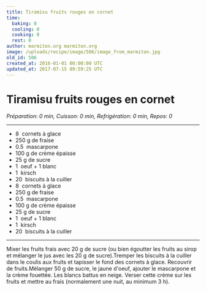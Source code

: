 ```yaml
---
title: Tiramisu fruits rouges en cornet
time:
  baking: 0
  cooling: 0
  cooking: 0
  rest: 0
author: marmiton.org marmiton.org
image: /uploads/recipe/image/506/image_from_marmiton.jpg
old_id: 506
created_at: 2016-01-01 00:00:00 UTC
updated_at: 2017-07-15 09:59:25 UTC
---
```


# Tiramisu fruits rouges en cornet

*Préparation: 0 min, Cuisson: 0 min, Refrigération: 0 min, Repos: 0*

---

- 8  cornets à glace
- 250 g de fraise
- 0.5  mascarpone
- 100 g de crème épaisse
- 25 g de sucre
- 1  oeuf + 1 blanc
- 1  kirsch
- 20  biscuits à la cuiller
- 8  cornets à glace
- 250 g de fraise
- 0.5  mascarpone
- 100 g de crème épaisse
- 25 g de sucre
- 1  oeuf + 1 blanc
- 1  kirsch
- 20  biscuits à la cuiller

---

Mixer les fruits frais avec 20 g de sucre (ou bien égoutter les fruits au sirop et mélanger le jus avec les 20 g de sucre).Tremper les biscuits à la cuiller dans le coulis aux fruits et tapisser le fond des cornets à glace. Recouvrir de fruits.Mélanger 50 g de sucre, le jaune d'oeuf, ajouter le mascarpone et la crème fouettée. Les blancs battus en neige. Verser cette crème sur les fruits et mettre au frais (normalement une nuit, au minimum 3 h).
